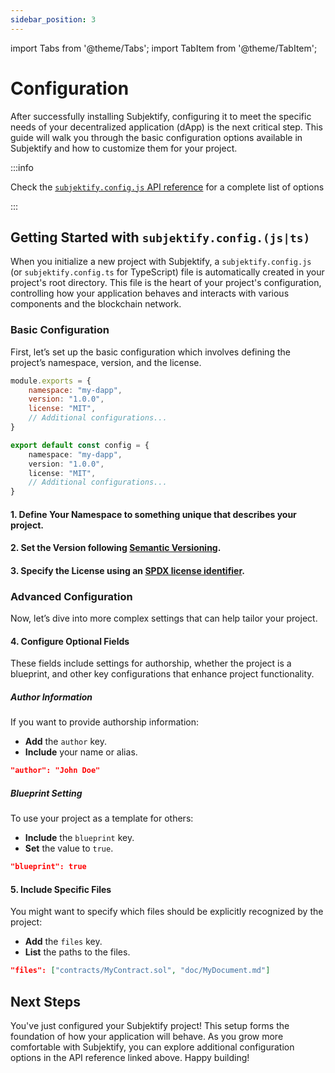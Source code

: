 ```yaml
---
sidebar_position: 3
---
```


import Tabs from '@theme/Tabs';
import TabItem from '@theme/TabItem';

# Configuration

After successfully installing Subjektify, configuring it to meet the specific needs of your decentralized application (dApp) is the next critical step. This guide will walk you through the basic configuration options available in Subjektify and how to customize them for your project.

:::info

Check the [`subjektify.config.js` API reference](/docs/learn/subjektify/config) for a complete list of options

:::

## Getting Started with `subjektify.config.(js|ts)`

When you initialize a new project with Subjektify, a `subjektify.config.js` (or `subjektify.config.ts` for TypeScript) file is automatically created in your project's root directory. This file is the heart of your project's configuration, controlling how your application behaves and interacts with various components and the blockchain network.

### Basic Configuration

First, let’s set up the basic configuration which involves defining the project’s namespace, version, and the license.

<Tabs>
<TabItem value="js" label="JavaScript">

```js
module.exports = {
    namespace: "my-dapp",
    version: "1.0.0",
    license: "MIT",
    // Additional configurations...
}
```

</TabItem>
<TabItem value="ts" label="Typescript">

```ts
export default const config = {
    namespace: "my-dapp",
    version: "1.0.0",
    license: "MIT",
    // Additional configurations...
}
```

</TabItem>
</Tabs>

#### 1. Define Your Namespace to something unique that describes your project.
#### 2. Set the Version following [Semantic Versioning](https://semver.org/).
#### 3. Specify the License using an [SPDX license identifier](https://spdx.org/licenses/).


### Advanced Configuration

Now, let’s dive into more complex settings that can help tailor your project.

#### 4. Configure Optional Fields

These fields include settings for authorship, whether the project is a blueprint, and other key configurations that enhance project functionality.

##### Author Information

If you want to provide authorship information:

- **Add** the `author` key.
- **Include** your name or alias.

```json
"author": "John Doe"
```

##### Blueprint Setting

To use your project as a template for others:

- **Include** the `blueprint` key.
- **Set** the value to `true`.

```json
"blueprint": true
```

#### 5. Include Specific Files

You might want to specify which files should be explicitly recognized by the project:

- **Add** the `files` key.
- **List** the paths to the files.

```json
"files": ["contracts/MyContract.sol", "doc/MyDocument.md"]
```

## Next Steps

You've just configured your Subjektify project! This setup forms the foundation of how your application will behave. As you grow more comfortable with Subjektify, you can explore additional configuration options in the API reference linked above. Happy building!
